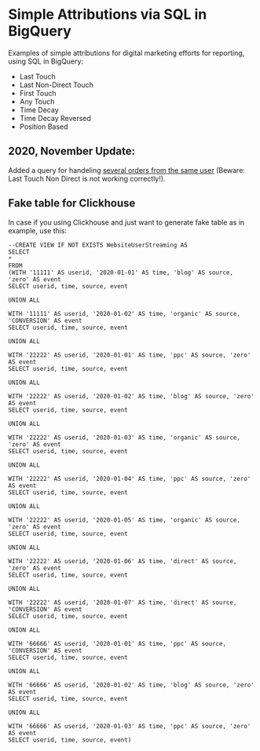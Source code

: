 # Simple Attributions via SQL in BigQuery
Examples of simple attributions for digital marketing efforts for reporting, using SQL in BigQuery:
- Last Touch
- Last Non-Direct Touch
- First Touch
- Any Touch
- Time Decay
- Time Decay Reversed
- Position Based

## 2020, November Update:
Added a query for handeling [several orders from the same user](https://github.com/SergeyMatrosov/Simple_Attributions_via_SQL_in_BigQuery/blob/master/Attributions_ManyOrders.md) (Beware: Last Touch Non Direct is not working correctly!).

## Fake table for Clickhouse
In case if you using Clickhouse and just want to generate fake table as in example, use this:

```
--CREATE VIEW IF NOT EXISTS WebsiteUserStreaming AS
SELECT
*
FROM
(WITH '11111' AS userid, '2020-01-01' AS time, 'blog' AS source, 'zero' AS event
SELECT userid, time, source, event

UNION ALL

WITH '11111' AS userid, '2020-01-02' AS time, 'organic' AS source, 'CONVERSION' AS event
SELECT userid, time, source, event

UNION ALL

WITH '22222' AS userid, '2020-01-01' AS time, 'ppc' AS source, 'zero' AS event
SELECT userid, time, source, event

UNION ALL

WITH '22222' AS userid, '2020-01-02' AS time, 'blog' AS source, 'zero' AS event
SELECT userid, time, source, event

UNION ALL

WITH '22222' AS userid, '2020-01-03' AS time, 'organic' AS source, 'zero' AS event
SELECT userid, time, source, event

UNION ALL

WITH '22222' AS userid, '2020-01-04' AS time, 'ppc' AS source, 'zero' AS event
SELECT userid, time, source, event

UNION ALL

WITH '22222' AS userid, '2020-01-05' AS time, 'organic' AS source, 'zero' AS event
SELECT userid, time, source, event

UNION ALL

WITH '22222' AS userid, '2020-01-06' AS time, 'direct' AS source, 'zero' AS event
SELECT userid, time, source, event

UNION ALL

WITH '22222' AS userid, '2020-01-07' AS time, 'direct' AS source, 'CONVERSION' AS event
SELECT userid, time, source, event

UNION ALL

WITH '66666' AS userid, '2020-01-01' AS time, 'ppc' AS source, 'CONVERSION' AS event
SELECT userid, time, source, event

UNION ALL

WITH '66666' AS userid, '2020-01-02' AS time, 'blog' AS source, 'zero' AS event
SELECT userid, time, source, event

UNION ALL

WITH '66666' AS userid, '2020-01-03' AS time, 'ppc' AS source, 'zero' AS event
SELECT userid, time, source, event)
```
